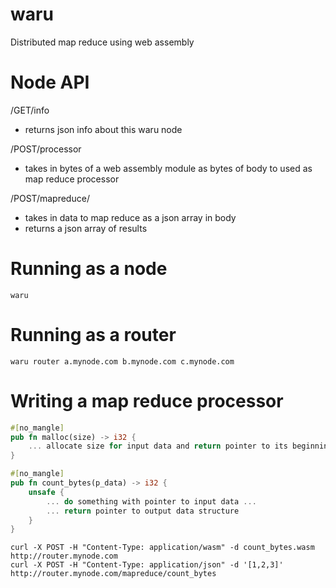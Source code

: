 # waru
Distributed map reduce using web assembly

# Node API
/GET/info
* returns json info about this waru node

/POST/processor
* takes in bytes of a web assembly module as bytes of body to used as map reduce processor

/POST/mapreduce/<function>
* takes in data to map reduce as a json array in body
* returns a json array of results

# Running as a node

```
waru
```

# Running as a router

```
waru router a.mynode.com b.mynode.com c.mynode.com
```

# Writing a map reduce processor 

```rust
#[no_mangle]
pub fn malloc(size) -> i32 {
    ... allocate size for input data and return pointer to its beginning ...
}

#[no_mangle]
pub fn count_bytes(p_data) -> i32 {
    unsafe {
        ... do something with pointer to input data ...
        ... return pointer to output data structure
    }
}
```

```
curl -X POST -H "Content-Type: application/wasm" -d count_bytes.wasm http://router.mynode.com
curl -X POST -H "Content-Type: application/json" -d '[1,2,3]' http://router.mynode.com/mapreduce/count_bytes
```
